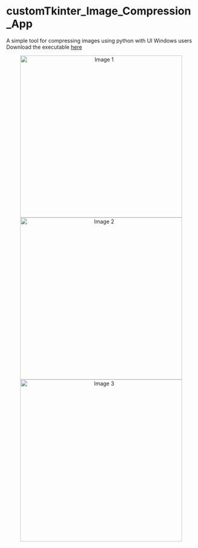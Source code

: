 # customTkinter_Image_Compression_App
A simple tool for compressing images using python with UI
Windows users Download the executable [here](https://drive.google.com/file/d/1rd-_l5bX7-be3jn-mE7UvVVc3wFbeVfC/view?usp=sharing)

<div align="center">
  <img src="https://github.com/magician232/customTkinter_Image_Compression_App/assets/108206097/8a8f678d-7619-4b3a-9ee2-156d101b1cee" alt="Image 1" width="430">
  <img src="https://github.com/magician232/customTkinter_Image_Compression_App/assets/108206097/b5eeadd4-7d30-444a-bd3f-8fa7cd5b0f2b" alt="Image 2" width="430">
  <img src="https://github.com/magician232/customTkinter_Image_Compression_App/assets/108206097/d75d6f8b-0b27-4341-b73e-8a54cd5b011d" alt="Image 3" width="430">
</div>





